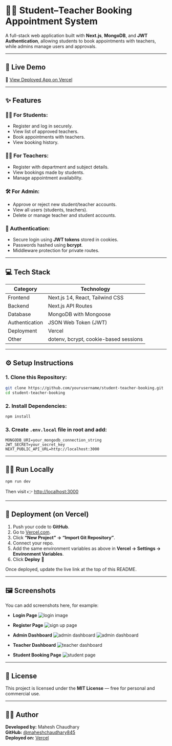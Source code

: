 # 🧑‍🎓 Student–Teacher Booking Appointment System

A full-stack web application built with **Next.js**, **MongoDB**, and **JWT Authentication**, allowing students to book appointments with teachers, while admins manage users and approvals.

---

## 🚀 Live Demo
🔗 [View Deployed App on Vercel](https://your-app-name.vercel.app)

---

## ✨ Features

### 👨‍🎓 For Students:
- Register and log in securely.
- View list of approved teachers.
- Book appointments with teachers.
- View booking history.

### 👨‍🏫 For Teachers:
- Register with department and subject details.
- View bookings made by students.
- Manage appointment availability.

### 🛠️ For Admin:
- Approve or reject new student/teacher accounts.
- View all users (students, teachers).
- Delete or manage teacher and student accounts.

### 🔐 Authentication:
- Secure login using **JWT tokens** stored in cookies.
- Passwords hashed using **bcrypt**.
- Middleware protection for private routes.

---

## 💻 Tech Stack

| Category | Technology |
|-----------|-------------|
| Frontend | Next.js 14, React, Tailwind CSS |
| Backend | Next.js API Routes |
| Database | MongoDB with Mongoose |
| Authentication | JSON Web Token (JWT) |
| Deployment | Vercel |
| Other | dotenv, bcrypt, cookie-based sessions |

---

## ⚙️ Setup Instructions

### 1. Clone this Repository:
```bash
git clone https://github.com/yourusername/student-teacher-booking.git
cd student-teacher-booking
```

### 2. Install Dependencies:
```bash
npm install
```

### 3. Create `.env.local` file in root and add:
```env
MONGODB_URI=your_mongodb_connection_string
JWT_SECRET=your_secret_key
NEXT_PUBLIC_API_URL=http://localhost:3000
```

---

## 🧑‍💻 Run Locally
```bash
npm run dev
```
Then visit 👉 [http://localhost:3000](http://localhost:3000)

---

## 🛜 Deployment (on Vercel)

1. Push your code to **GitHub**.
2. Go to [Vercel.com](https://vercel.com/).
3. Click **“New Project” → “Import Git Repository”**.
4. Connect your repo.
5. Add the same environment variables as above in **Vercel → Settings → Environment Variables**.
6. Click **Deploy** 🚀

Once deployed, update the live link at the top of this README.

---

## 🖼️ Screenshots
You can add screenshots here, for example:

- **Login Page**
![login image](./public/screenshots/login.png)

- **Register Page**
![sign up page](./public/screenshots/register.png)

- **Admin Dashboard**
![admin dashboard](./public/screenshots/admin1.png)
![admin dashboard](./public/screenshots/admin2.png)

- **Teacher Dashboard**
![teacher dashboard](./public/screenshots/teacher.png)

- **Student Booking Page**
![student page](./public/screenshots/student1.png)

---

## 📜 License
This project is licensed under the **MIT License** — free for personal and commercial use.

---

## 👨‍💻 Author
**Developed by:** Mahesh Chaudhary  
**GitHub:** [@maheshchaudhary845](https://github.com/maheshchaudhary845)  
**Deployed on:** [Vercel](https://vercel.com)
